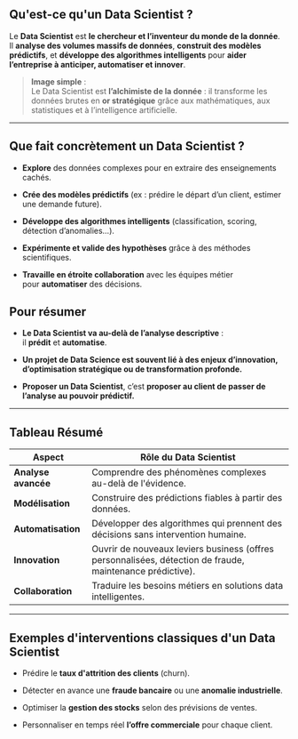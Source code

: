 
## Qu'est-ce qu'un Data Scientist ?

Le **Data Scientist** est **le chercheur et l’inventeur du monde de la donnée**.  
Il **analyse des volumes massifs de données**, **construit des modèles prédictifs**, et **développe des algorithmes intelligents** pour **aider l’entreprise à anticiper, automatiser et innover**.

> **Image simple** :  
> Le Data Scientist est **l’alchimiste de la donnée** : il transforme les données brutes en **or stratégique** grâce aux mathématiques, aux statistiques et à l’intelligence artificielle.

---

## Que fait concrètement un Data Scientist ?

- **Explore** des données complexes pour en extraire des enseignements cachés.
    
- **Crée des modèles prédictifs** (ex : prédire le départ d’un client, estimer une demande future).
    
- **Développe des algorithmes intelligents** (classification, scoring, détection d’anomalies…).
    
- **Expérimente et valide des hypothèses** grâce à des méthodes scientifiques.
    
- **Travaille en étroite collaboration** avec les équipes métier pour **automatiser** des décisions.

## Pour résumer

- **Le Data Scientist va au-delà de l’analyse descriptive** : il **prédit** et **automatise**.
    
- **Un projet de Data Science est souvent lié à des enjeux d’innovation, d’optimisation stratégique ou de transformation profonde.**
    
- **Proposer un Data Scientist**, c’est **proposer au client de passer de l’analyse au pouvoir prédictif.**
    

---

## Tableau Résumé

|Aspect|Rôle du Data Scientist|
|---|---|
|**Analyse avancée**|Comprendre des phénomènes complexes au-delà de l'évidence.|
|**Modélisation**|Construire des prédictions fiables à partir des données.|
|**Automatisation**|Développer des algorithmes qui prennent des décisions sans intervention humaine.|
|**Innovation**|Ouvrir de nouveaux leviers business (offres personnalisées, détection de fraude, maintenance prédictive).|
|**Collaboration**|Traduire les besoins métiers en solutions data intelligentes.|

---

## Exemples d'interventions classiques d'un Data Scientist

- Prédire le **taux d'attrition des clients** (churn).
    
- Détecter en avance une **fraude bancaire** ou une **anomalie industrielle**.
    
- Optimiser la **gestion des stocks** selon des prévisions de ventes.
    
- Personnaliser en temps réel **l’offre commerciale** pour chaque client.